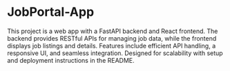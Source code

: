 # JobPortal-App
This project is a web app with a FastAPI backend and React frontend. The backend provides RESTful APIs for managing job data, while the frontend displays job listings and details. Features include efficient API handling, a responsive UI, and seamless integration. Designed for scalability with setup and deployment instructions in the README.
